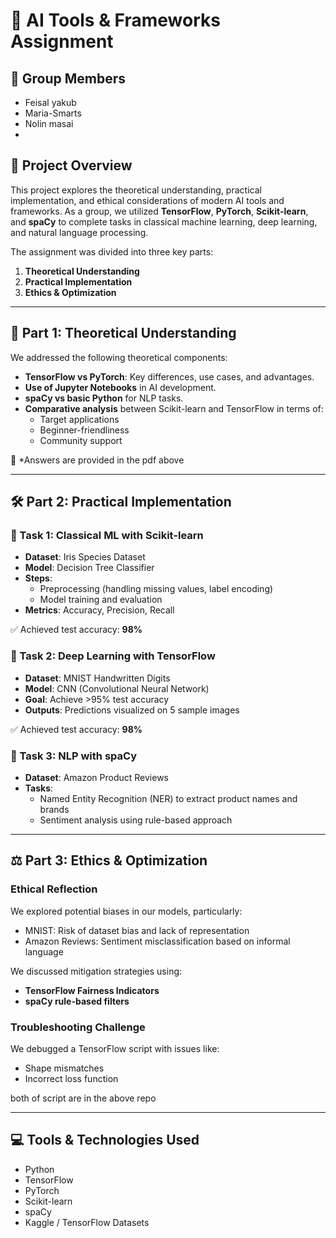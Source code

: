 # 📘 AI Tools & Frameworks Assignment

## 👥 Group Members
- Feisal  yakub
- Maria-Smarts  
- Nolin masai
- 

## 📌 Project Overview

This project explores the theoretical understanding, practical implementation, and ethical considerations of modern AI tools and frameworks. As a group, we utilized **TensorFlow**, **PyTorch**, **Scikit-learn**, and **spaCy** to complete tasks in classical machine learning, deep learning, and natural language processing.

The assignment was divided into three key parts:
1. **Theoretical Understanding**
2. **Practical Implementation**
3. **Ethics & Optimization**

---

## 🧠 Part 1: Theoretical Understanding

We addressed the following theoretical components:

- **TensorFlow vs PyTorch**: Key differences, use cases, and advantages.
- **Use of Jupyter Notebooks** in AI development.
- **spaCy vs basic Python** for NLP tasks.
- **Comparative analysis** between Scikit-learn and TensorFlow in terms of:
  - Target applications
  - Beginner-friendliness
  - Community support

📄 *Answers are provided in the pdf above

---

## 🛠️ Part 2: Practical Implementation

### 🔹 Task 1: Classical ML with Scikit-learn
- **Dataset**: Iris Species Dataset
- **Model**: Decision Tree Classifier
- **Steps**:
  - Preprocessing (handling missing values, label encoding)
  - Model training and evaluation
- **Metrics**: Accuracy, Precision, Recall

✅ Achieved test accuracy: **98%**

### 🔹 Task 2: Deep Learning with TensorFlow
- **Dataset**: MNIST Handwritten Digits
- **Model**: CNN (Convolutional Neural Network)
- **Goal**: Achieve >95% test accuracy
- **Outputs**: Predictions visualized on 5 sample images

✅ Achieved test accuracy: **98%**

### 🔹 Task 3: NLP with spaCy
- **Dataset**: Amazon Product Reviews
- **Tasks**:
  - Named Entity Recognition (NER) to extract product names and brands
  - Sentiment analysis using rule-based approach

---

## ⚖️ Part 3: Ethics & Optimization

### Ethical Reflection
We explored potential biases in our models, particularly:
- MNIST: Risk of dataset bias and lack of representation
- Amazon Reviews: Sentiment misclassification based on informal language

We discussed mitigation strategies using:
- **TensorFlow Fairness Indicators**
- **spaCy rule-based filters**

### Troubleshooting Challenge
We debugged a TensorFlow script with issues like:
- Shape mismatches
- Incorrect loss function

both of script are in the above repo 

---

## 💻 Tools & Technologies Used
- Python
- TensorFlow
- PyTorch
- Scikit-learn
- spaCy
- Kaggle / TensorFlow Datasets



